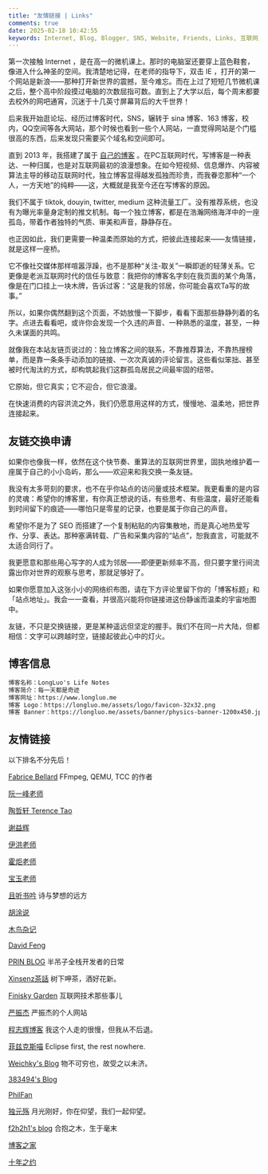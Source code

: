```yaml
---
title: "友情链接 | Links"
comments: true
date: 2025-02-18 10:42:55
keywords: Internet, Blog, Blogger, SNS, Website, Friends, Links, 互联网, 博客, 个人网站, 友链, 
---
```



第一次接触 Internet ，是在高一的微机课上。那时的电脑室还要穿上蓝色鞋套，像进入什么神圣的空间。我清楚地记得，在老师的指导下，双击 IE ，打开的第一个网站是新浪——那种打开新世界的震撼，至今难忘。而在上过了短短几节微机课之后，整个高中阶段摸过电脑的次数屈指可数。直到上了大学以后，每个周末都要去校外的网吧通宵，沉迷于十几英寸屏幕背后的大千世界！

后来我开始逛论坛、经历过博客时代，SNS，辗转于 sina 博客、163 博客，校内，QQ空间等各大网站，那个时候也看到一些个人网站，一直觉得网站是个门槛很高的东西，后来发现只需要买个域名和空间即可。 

直到 2013 年，我搭建了属于 [自己的博客](https://www.longluo.me/works/) 。在PC互联网时代，写博客是一种表达、一种归属，也是对互联网最初的浪漫想象。在如今短视频、信息爆炸、内容被算法主导的移动互联网时代，独立博客显得越发孤独而珍贵，而我眷恋那种“一个人，一方天地”的纯粹——这，大概就是我至今还在写博客的原因。

我们不属于 tiktok, douyin, twitter, medium 这种流量工厂。没有推荐系统，也没有为曝光率量身定制的推文机制。每一个独立博客，都是在浩瀚网络海洋中的一座孤岛，带着作者独特的气质、审美和声音，静静存在。

也正因如此，我们更需要一种温柔而原始的方式，把彼此连接起来——友情链接，就是这样一座桥。

它不像社交媒体那样喧嚣浮躁，也不是那种“关注-取关”一瞬即逝的轻薄关系。它更像是老派互联网时代的信任与致意：我把你的博客名字刻在我页面的某个角落，像是在门口挂上一块木牌，告诉过客：“这是我的邻居，你可能会喜欢Ta写的故事。”

所以，如果你偶然翻到这个页面，不妨放慢一下脚步，看看下面那些静静列着的名字。点进去看看吧，或许你会发现一个久违的声音、一种熟悉的温度，甚至，一种久未谋面的共鸣。

就像我在本站友链页说过的：独立博客之间的联系，不靠推荐算法，不靠热搜榜单，而是靠一条条手动添加的链接、一次次真诚的评论留言。这些看似笨拙、甚至被时代淘汰的方式，却构筑起我们这群孤岛居民之间最牢固的纽带。

它原始，但它真实；它不迎合，但它浪漫。

在快速消费的内容洪流之外，我们仍愿意用这样的方式，慢慢地、温柔地，把世界连接起来。


## 友链交换申请

如果你也像我一样，依然在这个快节奏、重算法的互联网世界里，固执地维护着一座属于自己的小小岛屿，那么——欢迎来和我交换一条友链。

我没有太多苛刻的要求，也不在乎你站点的访问量或技术框架。我更看重的是内容的灵魂：希望你的博客里，有你真正想说的话，有些思考、有些温度，最好还能看到时间留下的痕迹——哪怕只是零星的记录，也要是属于你自己的声音。

希望你不是为了 SEO 而搭建了一个复制粘贴的内容集散地，而是真心地热爱写作、分享、表达。那种塞满转载、广告和采集内容的“站点”，恕我直言，可能就不太适合同行了。

我更愿意和那些用心写字的人成为邻居——即便更新频率不高，但只要字里行间流露出你对世界的观察与思考，那就足够好了。

如果你愿意加入这张小小的网络织布图，请在下方评论里留下你的「博客标题」和「站点地址」。我会一一查看，并很高兴能将你链接进这份静谧而温柔的宇宙地图中。

友链，不只是交换链接，更是某种遥远但坚定的握手。我们不在同一片大陆，但都相信：文字可以跨越时空，链接起彼此心中的灯火。


## 博客信息

```txt
博客名称：LongLuo's Life Notes
博客简介：每一天都是奇迹
博客网址：https://www.longluo.me
博客 Logo：https://longluo.me/assets/logo/favicon-32x32.png
博客 Banner：https://longluo.me/assets/banner/physics-banner-1200x450.jpg
```

## 友情链接

以下排名不分先后！

[Fabrice Bellard](https://bellard.org/) FFmpeg, QEMU, TCC 的作者

[阮一峰老师](https://www.ruanyifeng.com/)

[陶哲轩 Terence Tao](https://terrytao.wordpress.com/)

[谢益辉](https://yihui.org/)

[伊洪老师](https://yihui.org/)

[霍炬老师](https://jhuo.ca/)

[宝玉老师](https://baoyu.io/)

[且听书吟](https://yufan.me/) 诗与梦想的远方

[胡涂说](https://hutusi.com/)

[木鸟杂记](https://www.qtmuniao.com/)

[David Feng](https://davidfeng.us/zh-cn/)

[PRIN BLOG](https://prinsss.github.io/) 半吊子全栈开发者的日常

[Xinsenz茶話](https://xinsenz.com/) 树下呷茶，酒好花新。

[Finisky Garden](https://finisky.github.io/) 互联网技术那些事儿

[严振杰](https://www.yanzhenjie.com) 严振杰的个人网站

[程志辉博客](https://www.qqzmly.com) 我这个人走的很慢，但我从不后退。

[菲兹克斯喵](https://physnya.top) Eclipse first, the rest nowhere.

[Weichky's Blog](https://blog.weichky.com) 物不可穷也，故受之以未济。

[383494's Blog](https://www.cnblogs.com/x383494) 

[PhilFan](https://www.philfan.cn/)

[独元殇](https://www.ccgxk.com) 月光刚好，你在仰望，我们一起仰望。

[f2h2h1's blog](https://f2h2h1.github.io/) 合抱之木，生于毫末

[博客之家](https://www.perass.com/)

[十年之约](https://www.foreverblog.cn/)


